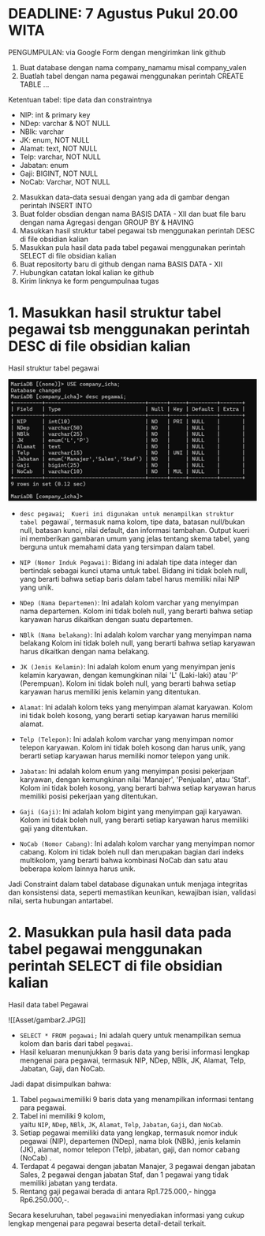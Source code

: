 # DEADLINE: 7 Agustus Pukul 20.00 WITA
PENGUMPULAN: via Google Form dengan mengirimkan link github

1. Buat database dengan nama company_namamu misal company_valen
2. Buatlah tabel dengan nama pegawai menggunakan perintah CREATE TABLE ...

Ketentuan tabel: tipe data dan constraintnya
- NIP: int & primary key
- NDep: varchar & NOT NULL
- NBlk: varchar
- JK: enum, NOT NULL
- Alamat: text, NOT NULL
- Telp: varchar, NOT NULL
- Jabatan: enum
- Gaji: BIGINT, NOT NULL
- NoCab: Varchar, NOT NULL

2. Masukkan data-data sesuai dengan yang ada di gambar dengan perintah INSERT INTO
3. Buat folder obsdian dengan nama BASIS DATA - XII dan buat file baru dengan nama Agregasi dengan GROUP BY & HAVING
4. Masukkan hasil struktur tabel pegawai tsb menggunakan perintah DESC di file obsidian kalian
5. Masukkan pula hasil data pada tabel pegawai menggunakan perintah SELECT di file obsidian kalian
6. Buat repositorty baru di github dengan nama BASIS DATA - XII
7. Hubungkan catatan lokal kalian ke github
8. Kirim linknya ke form pengumpulnaa tugas

# 1. Masukkan hasil struktur tabel pegawai tsb menggunakan perintah DESC di file obsidian kalian

Hasil struktur tabel pegawai

![](Asset/gambar1.JPG)
- `desc pegawai`;` 
Kueri ini digunakan untuk menampilkan struktur tabel `pegawai`, termasuk nama kolom, tipe data, batasan null/bukan null, batasan kunci, nilai default, dan informasi tambahan. Output kueri ini memberikan gambaran umum yang jelas tentang skema tabel, yang berguna untuk memahami data yang tersimpan dalam tabel.

- `NIP (Nomor Induk Pegawai)`: Bidang ini adalah tipe data integer dan bertindak sebagai kunci utama untuk tabel. Bidang ini tidak boleh null, yang berarti bahwa setiap baris dalam tabel harus memiliki nilai NIP yang unik.
- `NDep (Nama Departemen)`: Ini adalah kolom varchar yang menyimpan nama departemen. Kolom ini tidak boleh null, yang berarti bahwa setiap karyawan harus dikaitkan dengan suatu departemen.
- `NBlk (Nama belakang)`: Ini adalah kolom varchar yang menyimpan nama belakang Kolom ini tidak boleh null, yang berarti bahwa setiap karyawan harus dikaitkan dengan nama belakang.
- `JK (Jenis Kelamin)`: Ini adalah kolom enum yang menyimpan jenis kelamin karyawan, dengan kemungkinan nilai 'L' (Laki-laki) atau 'P' (Perempuan). Kolom ini tidak boleh null, yang berarti bahwa setiap karyawan harus memiliki jenis kelamin yang ditentukan.
- `Alamat`: Ini adalah kolom teks yang menyimpan alamat karyawan. Kolom ini tidak boleh kosong, yang berarti setiap karyawan harus memiliki alamat.
- `Telp (Telepon)`: Ini adalah kolom varchar yang menyimpan nomor telepon karyawan. Kolom ini tidak boleh kosong dan harus unik, yang berarti setiap karyawan harus memiliki nomor telepon yang unik.
- `Jabatan`: Ini adalah kolom enum yang menyimpan posisi pekerjaan karyawan, dengan kemungkinan nilai 'Manajer', 'Penjualan', atau 'Staf'. Kolom ini tidak boleh kosong, yang berarti bahwa setiap karyawan harus memiliki posisi pekerjaan yang ditentukan.
- `Gaji (Gaji)`: Ini adalah kolom bigint yang menyimpan gaji karyawan. Kolom ini tidak boleh null, yang berarti setiap karyawan harus memiliki gaji yang ditentukan.
- `NoCab (Nomor Cabang)`: Ini adalah kolom varchar yang menyimpan nomor cabang. Kolom ini tidak boleh null dan merupakan bagian dari indeks multikolom, yang berarti bahwa kombinasi NoCab dan satu atau beberapa kolom lainnya harus unik.

Jadi Constraint dalam tabel database digunakan untuk menjaga integritas dan konsistensi data, seperti memastikan keunikan, kewajiban isian, validasi nilai, serta hubungan antartabel.


# 2. Masukkan pula hasil data pada tabel pegawai menggunakan perintah SELECT di file obsidian kalian

Hasil data tabel Pegawai

![[Asset/gambar2.JPG]]

- `SELECT * FROM pegawai;` Ini adalah query untuk menampilkan semua kolom dan baris dari tabel `pegawai`.
- Hasil keluaran menunjukkan 9 baris data yang berisi informasi lengkap mengenai para pegawai, termasuk NIP, NDep, NBlk, JK, Alamat, Telp, Jabatan, Gaji, dan NoCab.

 Jadi dapat disimpulkan bahwa:

1. Tabel `pegawai`memiliki 9 baris data yang menampilkan informasi tentang para pegawai.
2. Tabel ini memiliki 9 kolom, yaitu `NIP`, `NDep`, `NBlk`, `JK`, `Alamat`, `Telp`, `Jabatan`, `Gaji`, dan `NoCab`.
3. Setiap pegawai memiliki data yang lengkap, termasuk nomor induk pegawai (NIP), departemen (NDep), nama blok (NBlk), jenis kelamin (JK), alamat, nomor telepon (Telp), jabatan, gaji, dan nomor cabang (NoCab) .
4. Terdapat 4 pegawai dengan jabatan Manajer, 3 pegawai dengan jabatan Sales, 2 pegawai dengan jabatan Staf, dan 1 pegawai yang tidak memiliki jabatan yang terdata.
5. Rentang gaji pegawai berada di antara Rp1.725.000,- hingga Rp6.250.000,-.

Secara keseluruhan, tabel `pegawai`ini menyediakan informasi yang cukup lengkap mengenai para pegawai beserta detail-detail terkait.